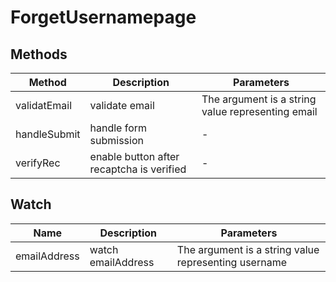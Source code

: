 # ForgetUsernamepage

## Methods

<!-- @vuese:ForgetUsernamepage:methods:start -->
|Method|Description|Parameters|
|---|---|---|
|validatEmail|validate email|The argument is a string value representing email|
|handleSubmit|handle form submission|-|
|verifyRec|enable button after recaptcha is verified|-|

<!-- @vuese:ForgetUsernamepage:methods:end -->


## Watch

<!-- @vuese:ForgetUsernamepage:watch:start -->
|Name|Description|Parameters|
|---|---|---|
|emailAddress|watch emailAddress|The argument is a string value representing username|

<!-- @vuese:ForgetUsernamepage:watch:end -->


